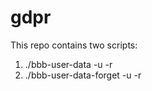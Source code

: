 # gdpr

This repo contains two scripts:

1. ./bbb-user-data -u <username> -r <filename>
2. ./bbb-user-data-forget -u <username> -r <filename>


